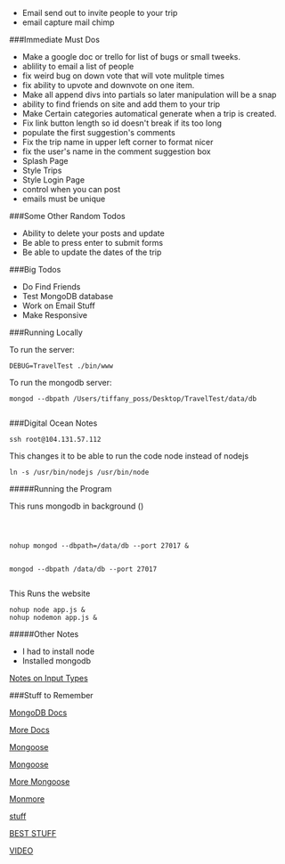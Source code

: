 * Email send out to invite people to your trip
* email capture mail chimp



###Immediate Must Dos

* Make a google doc or trello for list of bugs or small tweeks.
* ablility to email a list of people
* fix weird bug on down vote that will vote mulitple times
* fix ability to upvote and downvote on one item.
* Make all append divs into partials so later manipulation will be a snap
* ability to find friends on site and add them to your trip
* Make Certain categories automatical generate when a trip is created.
* Fix link button length so id doesn't break if its too long
* populate the first suggestion's comments
* Fix the trip name in upper left corner to format nicer
* fix the user's name in the comment suggestion box
* Splash Page
* Style Trips
* Style Login Page
* control when you can post
* emails must be unique



###Some Other Random Todos

* Ability to delete  your posts and update
* Be able to press enter to submit forms
* Be able to update the dates of the trip

###Big Todos


* Do Find Friends
* Test MongoDB database
* Work on Email Stuff
* Make Responsive

###Running Locally

To run the server:

```
DEBUG=TravelTest ./bin/www

```

To run the mongodb server:

```
mongod --dbpath /Users/tiffany_poss/Desktop/TravelTest/data/db


```


###Digital Ocean Notes

```
ssh root@104.131.57.112

```

This changes it to be able to run the code node instead of nodejs


```
ln -s /usr/bin/nodejs /usr/bin/node

```

#####Running the Program

This runs mongodb in background ()

```



nohup mongod --dbpath=/data/db --port 27017 &


mongod --dbpath /data/db --port 27017


```

This Runs the website

```
nohup node app.js &
nohup nodemon app.js &

```

#####Other Notes

* I had to install node
* Installed mongodb

[Notes on Input Types](http://www.w3schools.com/html/html_form_input_types.asp)



###Stuff to Remember


[MongoDB Docs](http://docs.mongodb.org/manual/core/crud-introduction/)

[More Docs](http://docs.mongodb.org/manual/reference/glossary/#term-collection)

[Mongoose](http://mongoosejs.com/docs/index.html)

[Mongoose](http://mongoosejs.com/docs/guide.html)

[More Mongoose](http://mongoosejs.com/docs/index.html)

[Monmore](http://mongoosejs.com/docs/guide.html)

[stuff](https://github.com/Automattic/mongoose)

[BEST STUFF](http://adrianmejia.com/blog/2014/10/01/creating-a-restful-api-tutorial-with-nodejs-and-mongodb/)

[VIDEO](https://www.youtube.com/watch?v=5e1NEdfs4is)